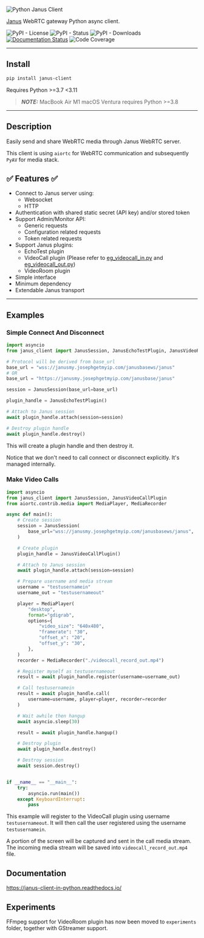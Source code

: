 ![Python Janus Client](https://github.com/josephlim94/python_janus_client/blob/a09000e0c49d44918082dfa13dd27e6f309338fc/python_janus_client_logo.svg "Python Janus Client")


[Janus](https://github.com/meetecho/janus-gateway) WebRTC gateway Python async client.

![PyPI - License](https://img.shields.io/pypi/l/janus-client)
![PyPI - Status](https://img.shields.io/pypi/status/janus-client)
![PyPI - Downloads](https://img.shields.io/pypi/dm/janus-client)
[![Documentation Status](https://readthedocs.org/projects/janus-client-in-python/badge/?version=latest)](https://janus-client-in-python.readthedocs.io/en/latest/?badge=latest)
![Code Coverage](https://img.shields.io/badge/coverage-84%25-brightgreen)

---

## Install

```bash
pip install janus-client
```

Requires Python >=3.7 <3.11
> **_NOTE:_**  MacBook Air M1 macOS Ventura requires Python >=3.8

---

## Description

Easily send and share WebRTC media through Janus WebRTC server.

This client is using `aiortc` for WebRTC communication and subsequently `PyAV` for media stack.

## ✅ Features ✅

- Connect to Janus server using:
  - Websocket
  - HTTP
- Authentication with shared static secret (API key) and/or stored token
- Support Admin/Monitor API:
  - Generic requests
  - Configuration related requests
  - Token related requests
- Support Janus plugins:
  - EchoTest plugin
  - VideoCall plugin (Please refer to [eg_videocall_in.py](./eg_videocall_in.py) and [eg_videocall_out.py](./eg_videocall_out.py))
  - VideoRoom plugin
- Simple interface
- Minimum dependency
- Extendable Janus transport

---

## Examples

### Simple Connect And Disconnect

```python
import asyncio
from janus_client import JanusSession, JanusEchoTestPlugin, JanusVideoRoomPlugin

# Protocol will be derived from base_url
base_url = "wss://janusmy.josephgetmyip.com/janusbasews/janus"
# OR
base_url = "https://janusmy.josephgetmyip.com/janusbase/janus"

session = JanusSession(base_url=base_url)

plugin_handle = JanusEchoTestPlugin()

# Attach to Janus session
await plugin_handle.attach(session=session)

# Destroy plugin handle
await plugin_handle.destroy()
```

This will create a plugin handle and then destroy it.

Notice that we don't need to call connect or disconnect explicitly. It's managed internally.

### Make Video Calls

```python
import asyncio
from janus_client import JanusSession, JanusVideoCallPlugin
from aiortc.contrib.media import MediaPlayer, MediaRecorder

async def main():
    # Create session
    session = JanusSession(
        base_url="wss://janusmy.josephgetmyip.com/janusbasews/janus",
    )

    # Create plugin
    plugin_handle = JanusVideoCallPlugin()

    # Attach to Janus session
    await plugin_handle.attach(session=session)

    # Prepare username and media stream
    username = "testusernamein"
    username_out = "testusernameout"

    player = MediaPlayer(
        "desktop",
        format="gdigrab",
        options={
            "video_size": "640x480",
            "framerate": "30",
            "offset_x": "20",
            "offset_y": "30",
        },
    )
    recorder = MediaRecorder("./videocall_record_out.mp4")

    # Register myself as testusernameout
    result = await plugin_handle.register(username=username_out)

    # Call testusernamein
    result = await plugin_handle.call(
        username=username, player=player, recorder=recorder
    )

    # Wait awhile then hangup
    await asyncio.sleep(30)

    result = await plugin_handle.hangup()

    # Destroy plugin
    await plugin_handle.destroy()

    # Destroy session
    await session.destroy()


if __name__ == "__main__":
    try:
        asyncio.run(main())
    except KeyboardInterrupt:
        pass
```

This example will register to the VideoCall plugin using username `testusernameout`. It will then call the user registered using the username `testusernamein`.

A portion of the screen will be captured and sent in the call media stream.
The incoming media stream will be saved into `videocall_record_out.mp4` file.

<!-- ## Demo

Use [test_ffmpeg.py](./test_ffmpeg.py) to try streaming a portion of monitor display to Janus videoroom demo.

Result:

Delay of 0.175s

![image](https://github.com/josephlim94/janus_gst_client_py/assets/5723232/739ba55a-71b9-445a-b823-a09a72ae9fb5)

Server ping:

![image](https://github.com/josephlim94/janus_gst_client_py/assets/5723232/e08c3f2d-d12e-4aa3-8c81-3539be4b0304) -->

## Documentation

https://janus-client-in-python.readthedocs.io/

## Experiments

FFmpeg support for VideoRoom plugin has now been moved to `experiments` folder, together with GStreamer support.
